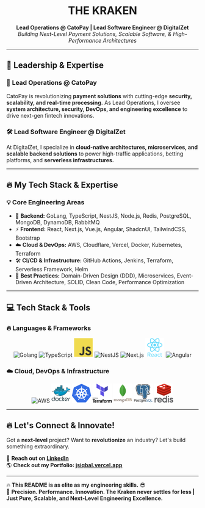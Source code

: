 <h1 align="center">THE KRAKEN</h1>

<p align="center">
  <b>Lead Operations @ CatoPay | Lead Software Engineer @ DigitalZet</b>
  <br>
  <i>Building Next-Level Payment Solutions, Scalable Software, & High-Performance Architectures</i>
</p>

---

## 💼 Leadership & Expertise

### 🚀 **Lead Operations @ CatoPay**  
CatoPay is revolutionizing **payment solutions** with cutting-edge **security, scalability, and real-time processing.** As Lead Operations, I oversee **system architecture, security, DevOps, and engineering excellence** to drive next-gen fintech innovations.

### 🛠 **Lead Software Engineer @ DigitalZet**  
At DigitalZet, I specialize in **cloud-native architectures, microservices, and scalable backend solutions** to power high-traffic applications, betting platforms, and **serverless infrastructures.**

---

## 🔥 My Tech Stack & Expertise

### 💡 **Core Engineering Areas**
- 🚀 **Backend:** GoLang, TypeScript, NestJS, Node.js, Redis, PostgreSQL, MongoDB, DynamoDB, RabbitMQ
- ⚡ **Frontend:** React, Next.js, Vue.js, Angular, ShadcnUI, TailwindCSS, Bootstrap
- ☁️ **Cloud & DevOps:** AWS, Cloudflare, Vercel, Docker, Kubernetes, Terraform
- 🛠 **CI/CD & Infrastructure:** GitHub Actions, Jenkins, Terraform, Serverless Framework, Helm
- 🎯 **Best Practices:** Domain-Driven Design (DDD), Microservices, Event-Driven Architecture, SOLID, Clean Code, Performance Optimization

---

## 💻 Tech Stack & Tools

### 🔥 **Languages & Frameworks**

<p align="center">
  <img src="https://cdn.worldvectorlogo.com/logos/golang-gopher.svg" alt="Golang" width="50" height="50"/>
  <img src="https://raw.githubusercontent.com/remojansen/logo.ts/master/ts.png" alt="TypeScript" width="50" height="50"/>
  <img src="https://raw.githubusercontent.com/devicons/devicon/master/icons/javascript/javascript-original.svg" alt="JavaScript" width="50" height="50"/>
  <img src="https://nestjs.com/img/logo_text.svg" alt="NestJS" width="50" height="50"/>
  <img src="https://cdn.worldvectorlogo.com/logos/nextjs-2.svg" alt="Next.js" width="50" height="50"/>
  <img src="https://raw.githubusercontent.com/devicons/devicon/master/icons/react/react-original-wordmark.svg" alt="React" width="50" height="50"/>
  <img src="https://angular.io/assets/images/logos/angular/angular.svg" alt="Angular" width="50" height="50"/>
</p>

### ☁️ **Cloud, DevOps & Infrastructure**

<p align="center">
  <img src="https://cdn.worldvectorlogo.com/logos/aws-logo.svg" alt="AWS" width="50" height="50"/>
  <img src="https://raw.githubusercontent.com/devicons/devicon/master/icons/docker/docker-original-wordmark.svg" alt="Docker" width="50" height="50"/>
  <img src="https://raw.githubusercontent.com/devicons/devicon/master/icons/kubernetes/kubernetes-plain.svg" alt="Kubernetes" width="50" height="50"/>
  <img src="https://raw.githubusercontent.com/devicons/devicon/master/icons/terraform/terraform-original-wordmark.svg" alt="Terraform" width="50" height="50"/>
  <img src="https://raw.githubusercontent.com/devicons/devicon/master/icons/mongodb/mongodb-original-wordmark.svg" alt="MongoDB" width="50" height="50"/>
  <img src="https://raw.githubusercontent.com/devicons/devicon/master/icons/postgresql/postgresql-original-wordmark.svg" alt="PostgreSQL" width="50" height="50"/>
  <img src="https://raw.githubusercontent.com/devicons/devicon/master/icons/redis/redis-original-wordmark.svg" alt="Redis" width="50" height="50"/>
</p>

---

## 🔥 Let's Connect & Innovate!

Got a **next-level** project? Want to **revolutionize** an industry? Let's build something extraordinary.

📩 **Reach out on [LinkedIn](https://www.linkedin.com/in/jsiqbal/)**  
🌎 **Check out my Portfolio: [jsiqbal.vercel.app](https://jsiqbal.vercel.app)**

---

🔥 **This README is as elite as my engineering skills.** 😎  
💯 **Precision. Performance. Innovation. The Kraken never settles for less | Just Pure, Scalable, and Next-Level Engineering Excellence.**
